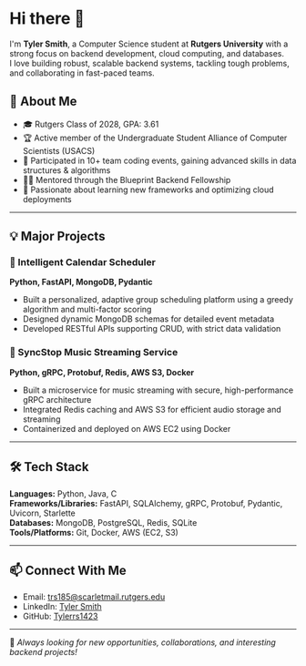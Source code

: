 # Hi there 👋

I'm **Tyler Smith**, a Computer Science student at **Rutgers University** with a strong focus on backend development, cloud computing, and databases.  
I love building robust, scalable backend systems, tackling tough problems, and collaborating in fast-paced teams.

## 🌟 About Me

- 🎓 Rutgers Class of 2028, GPA: 3.61  
- 🏆 Active member of the Undergraduate Student Alliance of Computer Scientists (USACS)
- 🔗 Participated in 10+ team coding events, gaining advanced skills in data structures & algorithms
- 🧑‍💻 Mentored through the Blueprint Backend Fellowship
- 🚀 Passionate about learning new frameworks and optimizing cloud deployments

---

## 💡 Major Projects

### 📅 Intelligent Calendar Scheduler  
**Python, FastAPI, MongoDB, Pydantic**  
- Built a personalized, adaptive group scheduling platform using a greedy algorithm and multi-factor scoring  
- Designed dynamic MongoDB schemas for detailed event metadata  
- Developed RESTful APIs supporting CRUD, with strict data validation

### 🎵 SyncStop Music Streaming Service  
**Python, gRPC, Protobuf, Redis, AWS S3, Docker**  
- Built a microservice for music streaming with secure, high-performance gRPC architecture  
- Integrated Redis caching and AWS S3 for efficient audio storage and streaming  
- Containerized and deployed on AWS EC2 using Docker

---

## 🛠️ Tech Stack

**Languages:** Python, Java, C  
**Frameworks/Libraries:** FastAPI, SQLAlchemy, gRPC, Protobuf, Pydantic, Uvicorn, Starlette  
**Databases:** MongoDB, PostgreSQL, Redis, SQLite  
**Tools/Platforms:** Git, Docker, AWS (EC2, S3)  

---

## 📫 Connect With Me

- Email: [trs185@scarletmail.rutgers.edu](mailto:trs185@scarletmail.rutgers.edu)
- LinkedIn: [Tyler Smith](https://linkedin.com/in/tyler-smith-491865339)
- GitHub: [Tylerrs1423](https://github.com/Tylerrs1423)

---

🌱 *Always looking for new opportunities, collaborations, and interesting backend projects!*

